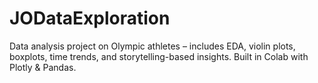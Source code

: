 # JODataExploration
Data analysis project on Olympic athletes – includes EDA, violin plots, boxplots, time trends, and storytelling-based insights. Built in Colab with Plotly &amp; Pandas.
